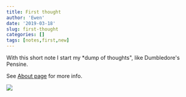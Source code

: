 ```yaml
---
title: First thought
author: 'Ewen'
date: '2019-03-18'
slug: first-thought
categories: []
tags: [notes,first,new]
---
```


With this short note I start my *dump of thoughts", like Dumbledore's Pensine.

See [About page](/about) for more info.

![](/img/2019-03-18_pensine.jpg)